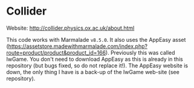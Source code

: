 # Collider

Website: http://collider.physics.ox.ac.uk/about.html

This code works with Marmalade `v8.5.0`.
It also uses the AppEasy asset (https://assetstore.madewithmarmalade.com/index.php?route=product/product&product_id=166). Previously this was called IwGame. You don't need to download AppEasy as this is already in this repository (but bugs fixed, so do not replace it!). The AppEasy website is down, the only thing I have is a back-up of the IwGame web-site (see repository).
